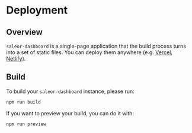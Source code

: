 # Deployment

## Overview

`saleor-dashboard` is a single-page application that the build process turns into a set of static files. You can deploy them anywhere (e.g. [Vercel](https://www.vercel.com/), [Netlify](https://www.netlify.com/)).

## Build

To build your `saleor-dashboard` instance, please run:

```bash
npm run build
```

If you want to preview your build, you can do it with:

```bash
npm run preview
```
